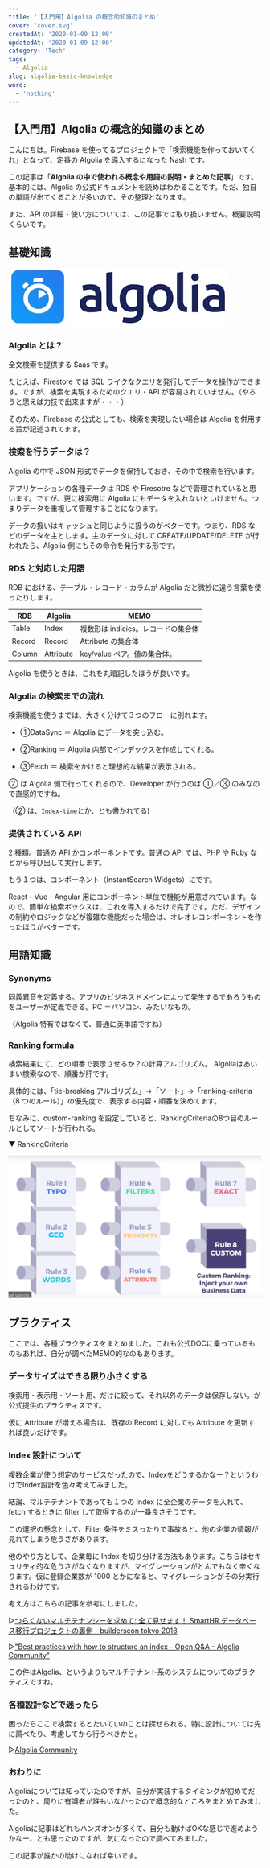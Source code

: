 ```yaml
---
title: '【入門用】Algolia の概念的知識のまとめ'
cover: 'cover.svg'
createdAt: '2020-01-09 12:00'
updatedAt: '2020-01-09 12:00'
category: 'Tech'
tags:
  - Algolia
slug: algolia-basic-knowledge
word:
  - 'nothing'
---
```


## 【入門用】Algolia の概念的知識のまとめ

こんにちは。Firebase を使ってるプロジェクトで「検索機能を作っておいてくれ」となって、定番の Algolia を導入するになった Nash です。

この記事は「**Algolia の中で使われる概念や用語の説明・まとめた記事**」です。基本的には、Algolia の公式ドキュメントを読めばわかることです。ただ、独自の単語が出てくることが多いので、その整理となります。

また、API の詳細・使い方については、この記事では取り扱いません。概要説明くらいです。

## 基礎知識

![algolia-top](./_algolia.jpg)

### Algolia とは？

全文検索を提供する Saas です。

たとえば、Firestore では SQL ライクなクエリを発行してデータを操作ができます。ですが、検索を実現するためのクエリ・API が容易されていません。（やろうと思えば力技で出来ますが・・・）

そのため、Firebase の公式としても、検索を実現したい場合は Algolia を併用する旨が記述されてます。

### 検索を行うデータは？

Algolia の中で JSON 形式でデータを保持しておき、その中で検索を行います。

アプリケーションの各種データは RDS や Firesotre などで管理されていると思います。ですが、更に検索用に Algolia にもデータを入れないといけません。つまりデータを重複して管理することになります。

データの扱いはキャッシュと同じように扱うのがベターです。つまり、RDS などのデータを主とします。主のデータに対して CREATE/UPDATE/DELETE が行われたら、Algolia 側にもその命令を発行する形です。

### RDS と対応した用語

RDB における、テーブル・レコード・カラムが Algolia だと微妙に違う言葉を使ったりします。

| RDB    | Algolia   | MEMO                                |
| ------ | --------- | ----------------------------------- |
| Table  | Index     | 複数形は indicies。レコードの集合体 |
| Record | Record    | Attribute の集合体                  |
| Column | Attribute | key/value ペア。値の集合体。        |

Algolia を使うときは、これを丸暗記したほうが良いです。

### Algolia の検索までの流れ

検索機能を使うまでは、大きく分けて３つのフローに別れます。

- ①DataSync ＝ Algolia にデータを突っ込む。

- ②Ranking ＝ Algolia 内部でインデックスを作成してくれる。

- ③Fetch ＝ 検索をかけると理想的な結果が表示される。

② は Algolia 側で行ってくれるので、Developer が行うのは ①／③ のみなので直感的ですね。

（② は、`Index-time`とか、とも書かれてる)

### 提供されている API

2 種類。普通の API かコンポーネントです。普通の API では、PHP や Ruby などから呼び出して実行します。

もう１つは、コンポーネント（InstantSearch Widgets）にです。

React・Vue・Angular 用にコンポーネント単位で機能が用意されています。なので、簡単な検索ボックスは、これを導入するだけで完了です。ただ、デザインの制約やロジックなどが複雑な機能だった場合は、オレオレコンポーネントを作ったほうがベターです。

## 用語知識

### Synonyms

同義異音を定義する。アプリのビジネスドメインによって発生するであろうものをユーザーが定義できる。PC ＝パソコン、みたいなもの。

（Algolia 特有ではなくて、普通に英単語ですね）

### Ranking formula

検索結果にて、どの順番で表示させるか？の計算アルゴリズム。
Algoliaはあいまい検索なので、順番が肝です。

具体的には、「tie-breaking アルゴリズム」→「ソート」→「ranking-criteria（8 つのルール）」の優先度で、表示する内容・順番を決めてます。

ちなみに、custom-ranking を設定していると、RankingCriteriaの8つ目のルールとしてソートが行われる。

▼ RankingCriteria

![ranking-criteria](./_ranking-criteria.jpg)

<!-- TODO: ここからは、ちょっと調べが甘いので、どこかのタイミングで調べてから。

### Faceting

- saveする前時点で定義する
- マネジメントコンソール上や、APIの関数の結果にて、件数をグループ単位にて集計できるようになる。



### Relavance

- とは、「検索をしたときに、検索文言と結果の関連性」は、どう実現しているか？RDB|Algolia

- ランキングは、`ranking-formula`のフェーズにて行われる。

### Attributes の４つの種類に分類される

### 検索用`searchableAttributes`

- default だと、すべての attributes が検索対象になる。これを設定することで、検索対象の attributes を指定できる。
- `['title, comments', 'type']`と定義すると、title と comments が同一の優先度になる。

### 表示用

まんま、表示する用。以上。ちなみに、表示用 attributes は、検索することも可能。

### フィルター用

- facets として定義しないといけない？？
- filterable な値として定義するタイミングは、indexing time 時点でしないといけない。
- ただし、numeric/boolean の場合は、この定義をしないでもフィルター可能。

### 順番用(customizing-ranking)

- 検索アルゴリズムに対して、特定の attributes へ重さを与えるためのもの。
- 例えば、「地震」という単語で検索して更に「いいね数」が多いツイートを検索上位に持ってきたい、という場合、liked-count の attribuets を customizing-ranking として登録する。

-->

## プラクティス

ここでは、各種プラクティスをまとめました。これも公式DOCに乗っているものもあれば、自分が調べたMEMO的なのもあります。

### データサイズはできる限り小さくする

検索用・表示用・ソート用、だけに絞って、それ以外のデータは保存しない。が公式提供のプラクティスです。

仮に Attribute が増える場合は、既存の Record に対しても Attribute を更新すれば良いだけです。

### Index 設計について

複数企業が使う想定のサービスだったので、Indexをどうするかなー？というわけでIndex設計を色々考えてみました。

結論、マルチテナントであっても１つの Index に全企業のデータを入れて、fetch するときに filter して取得するのが一番良さそうです。

この選択の懸念として、Filter 条件をミスったりで事故ると、他の企業の情報が見れてしまう危うさがあります。

他のやり方として、企業毎に Index を切り分ける方法もあります。こちらはセキュリティ的な危うさがなくなりますが、マイグレーションがとんでもなく辛くなります。仮に登録企業数が 1000 とかになると、マイグレーションがその分実行されるわけです。

考え方はこちらの記事を参考にしました。

▷[つらくないマルチテナンシーを求めて: 全て見せます！ SmartHR データベース移行プロジェクトの裏側 - builderscon tokyo 2018](https://builderscon.io/tokyo/2018/session/5485dc21-810e-4d12-9102-30b2812cd64f)

▷["Best practices with how to structure an index - Open Q&A - Algolia Community"](https://discourse.algolia.com/t/best-practices-with-how-to-structure-an-index/6040/2)

この件はAlgolia、というよりもマルチテナント系のシステムについてのプラクティスですね。

### 各種設計などで迷ったら

困ったらここで検索するとたいていのことは探せられる。特に設計については先に調べたり、考慮してから行うべきかと。

▷[Algolia Community](https://discourse.algolia.com/search)

### おわりに

Algoliaについては知っていたのですが、自分が実装するタイミングが初めてだったのと、周りに有識者が誰もいなかったので概念的なところをまとめてみました。

Algoliaに記事はどれもハンズオンが多くて、自分も動けばOKな感じで進めようかなー、とも思ったのですが、気になったので調べてみました。

この記事が誰かの助けになれば幸いです。
